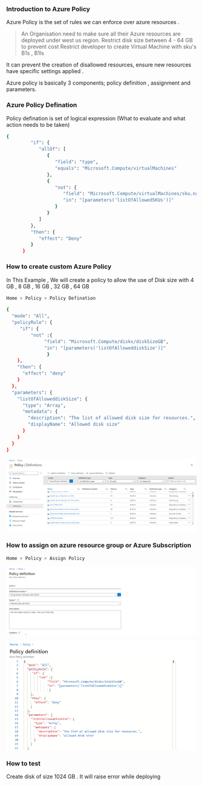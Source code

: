 ### Introduction to Azure Policy

Azure Policy is the set of rules we can enforce over azure resources .

> An Organisation need to make sure all their Azure resources are deployed under west us region.
> Restrict disk size between 4 - 64 GB to prevent cost 
> Restrict developer to create Virtual Machine with sku's B1s , B1ls

It can prevent the creation of disallowed resources, ensure new resources have specific settings applied .

Azure policy is basically 3 components; policy definition , assignment and parameters.

### Azure Policy Defination 

Policy defination is set of logical expression (What to evaluate and what action needs to be taken)

```sh
{
         "if": {
            "allOf": [
               {
                  "field": "type",
                  "equals": "Microsoft.Compute/virtualMachines"
               },
               {
                  "not": {
                     "field": "Microsoft.Compute/virtualMachines/sku.name",
                     "in": "[parameters('listOfAllowedSKUs')]"
                  }
               }
            ]
         },
         "then": {
            "effect": "Deny"
         }
      }
```

### How to create custom Azure Policy

In This Example , We will create a policy to allow  the use of Disk size with 4 GB , 8 GB , 16 GB , 32 GB , 64 GB

```sh
Home > Policy > Policy Defination
```

```sh
{
  "mode": "All",
  "policyRule": {
     "if": {
         "not" :{
              "field": "Microsoft.Compute/disks/diskSizeGB",
              "in": "[parameters('listOfAlloweddiskSize')]"
               }
    },
    "then": {
      "effect": "deny"
    } 
  },
  "parameters": {
    "listOfAlloweddiskSize": {
      "type": "Array",
      "metadata": {
        "description": "The list of allowed disk size for resources.",
        "displayName": "Allowed disk size"
      }
    }
  }
}
```

![](Images/Policy-Step1.png)
### How to assign on azure resource group or Azure Subscription

```sh
Home > Policy > Assign Policy
```
![](Images/Policy-Step2.png)

![](Images/Policy-Step3.png)

### How to test 

Create disk of size 1024 GB . It will raise error while deploying 


